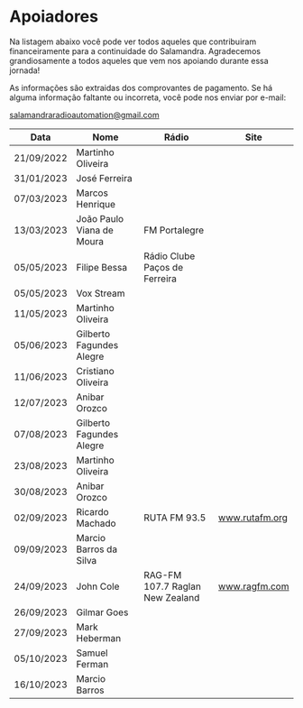 # Apoiadores

Na listagem abaixo você pode ver todos aqueles que contribuiram financeiramente para a continuidade do Salamandra. Agradecemos grandiosamente a todos aqueles que vem nos apoiando durante essa jornada!

As informações são extraidas dos comprovantes de pagamento. Se há alguma informação faltante ou incorreta, você pode nos enviar por e-mail:

<a href="mailto:salamandraradioautomation@gmail.com">salamandraradioautomation@gmail.com</a>

| Data | Nome | Rádio | Site |
| ---- | ---- | ----- | ---- |
| 21/09/2022 | Martinho Oliveira |  |  |
| 31/01/2023 | José Ferreira |  |  |
| 07/03/2023 | Marcos Henrique |  |  |
| 13/03/2023 | João Paulo Viana de Moura | FM Portalegre |  |
| 05/05/2023 | Filipe Bessa | Rádio Clube Paços de Ferreira |  |
| 05/05/2023 | Vox Stream |  |  |
| 11/05/2023 | Martinho Oliveira |  |  |
| 05/06/2023 | Gilberto Fagundes Alegre |  |  |
| 11/06/2023 | Cristiano Oliveira |  |  |
| 12/07/2023 | Anibar Orozco |  |  |
| 07/08/2023 | Gilberto Fagundes Alegre |  |  |
| 23/08/2023 | Martinho Oliveira |  |  |
| 30/08/2023 | Anibar Orozco |  |  |
| 02/09/2023 | Ricardo Machado | RUTA FM 93.5 | www.rutafm.org |
| 09/09/2023 | Marcio Barros da Silva |  |  |
| 24/09/2023 | John Cole | RAG-FM 107.7 Raglan New Zealand | www.ragfm.com |
| 26/09/2023 | Gilmar Goes |  |  |
| 27/09/2023 | Mark Heberman |  |  |
| 05/10/2023 | Samuel Ferman |  |  |
| 16/10/2023 | Marcio Barros |  |  |